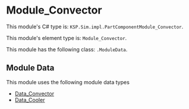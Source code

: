 # Module_Convector

This module's C# type is: `KSP.Sim.impl.PartComponentModule_Convector`.

This module's element type is: `Module_Convector`.

This module has the following class: `.ModuleData`.

## Module Data

This module uses the following module data types

- [Data_Convector](Data_Convector.md)
- [Data_Cooler](Data_Cooler.md)
